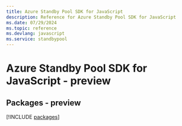 ```yaml
---
title: Azure Standby Pool SDK for JavaScript
description: Reference for Azure Standby Pool SDK for JavaScript
ms.date: 07/29/2024
ms.topic: reference
ms.devlang: javascript
ms.service: standbypool
---
```

# Azure Standby Pool SDK for JavaScript - preview
## Packages - preview
[!INCLUDE [packages](standby-pool-index.md)]